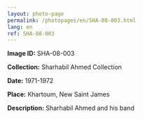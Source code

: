 ```yaml
---
layout: photo-page
permalink: /photopages/en/SHA-08-003.html
lang: en
ref: SHA-08-003
---
```


**Image ID:** SHA-08-003

**Collection:** Sharhabil Ahmed Collection

**Date:** 1971-1972

**Place:** Khartoum, New Saint James

**Description:** Sharhabil Ahmed and his band
